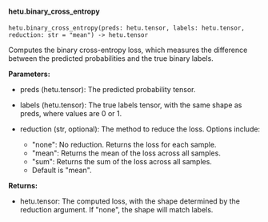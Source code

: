 #### hetu.binary_cross_entropy

```
hetu.binary_cross_entropy(preds: hetu.tensor, labels: hetu.tensor, reduction: str = "mean") -> hetu.tensor
```

Computes the binary cross-entropy loss, which measures the difference between the predicted probabilities and the true binary labels.

**Parameters:**

* preds (hetu.tensor): The predicted probability tensor.

* labels (hetu.tensor): The true labels tensor, with the same shape as preds, where values are 0 or 1.

* reduction (str, optional): The method to reduce the loss. Options include:
  * "none": No reduction. Returns the loss for each sample.
  * "mean": Returns the mean of the loss across all samples.
  * "sum": Returns the sum of the loss across all samples. 
  * Default is "mean".

**Returns:**

* hetu.tensor: The computed loss, with the shape determined by the reduction argument. If "none", the shape will match labels.

